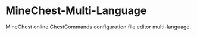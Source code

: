 # MineChest-Multi-Language
MineChest online ChestCommands configuration file editor multi-language.
